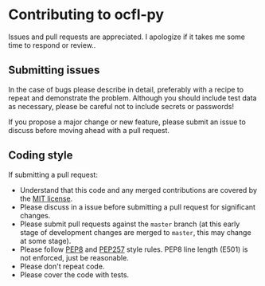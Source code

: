 # Contributing to ocfl-py

Issues and pull requests are appreciated. I apologize if it takes me some time to respond or review..

## Submitting issues

In the case of bugs please describe in detail, preferably with a recipe to repeat and demonstrate the problem. Although you should include test data as necessary, please be careful not to include secrets or passwords!

If you propose a major change or new feature, please submit an issue to discuss before moving ahead with a pull request.

## Coding style

If submitting a pull request:

   * Understand that this code and any merged contributions are covered by the [MIT license](LICENSE.txt).
   * Please discuss in a issue before submitting a pull request for significant changes.
   * Please submit pull requests against the `master` branch (at this early stage of development changes are merged to `master`, this may change at some stage).
   * Please follow [PEP8](https://www.python.org/dev/peps/pep-0008/) and [PEP257](https://www.python.org/dev/peps/pep-0257/) style rules. PEP8 line length (E501) is not enforced, just be reasonable.
   * Please don't repeat code.
   * Please cover the code with tests.
